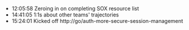 * 12:05:58	Zeroing in on completing SOX resource list
* 14:41:05	1:1s about other teams' trajectories
* 15:24:01	Kicked off http://go/auth-more-secure-session-management
